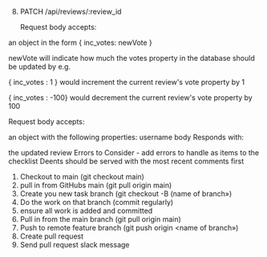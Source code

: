 8. PATCH /api/reviews/:review_id

   Request body accepts:

an object in the form { inc_votes: newVote }

newVote will indicate how much the votes property in the database should be updated by
e.g.

{ inc_votes : 1 } would increment the current review's vote property by 1

{ inc_votes : -100} would decrement the current review's vote property by 100

Request body accepts:

an object with the following properties:
username
body
Responds with:

the updated review
Errors to Consider - add errors to handle as items to the checklist
Deents should be served with the most recent comments first

1. Checkout to main (git checkout main)
2. pull in from GitHubs main (git pull origin main)
3. Create you new task branch (git checkout -B (name of branch»)
4. Do the work on that branch (commit regularly)
5. ensure all work is added and committed
6. Pull in from the main branch (git pull origin main)
7. Push to remote feature branch (git push origin <name of branch»)
8. Create pull request
9. Send pull request slack message
